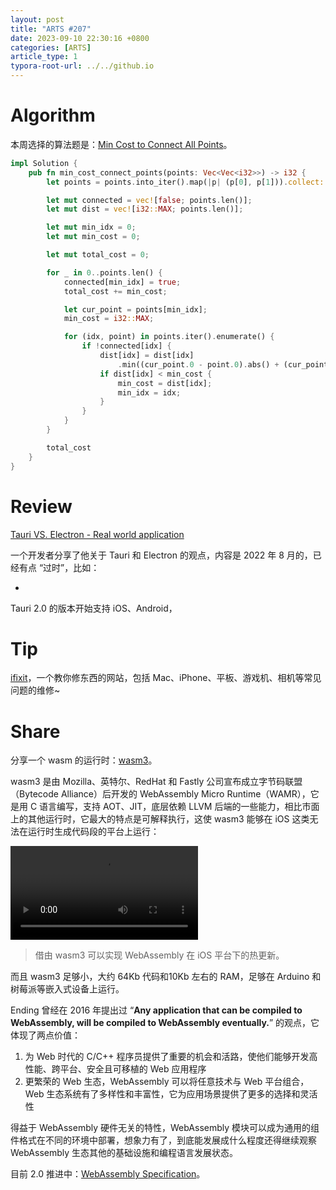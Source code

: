 ```yaml
---
layout: post
title: "ARTS #207"
date: 2023-09-10 22:30:16 +0800
categories: [ARTS]
article_type: 1
typora-root-url: ../../github.io
---
```



# Algorithm

本周选择的算法题是：[Min Cost to Connect All Points](https://leetcode.com/problems/min-cost-to-connect-all-points/)。

```rust
impl Solution {
    pub fn min_cost_connect_points(points: Vec<Vec<i32>>) -> i32 {
        let points = points.into_iter().map(|p| (p[0], p[1])).collect::<Vec<_>>();

        let mut connected = vec![false; points.len()];
        let mut dist = vec![i32::MAX; points.len()];

        let mut min_idx = 0;
        let mut min_cost = 0;

        let mut total_cost = 0;

        for _ in 0..points.len() {
            connected[min_idx] = true;
            total_cost += min_cost;

            let cur_point = points[min_idx];
            min_cost = i32::MAX;

            for (idx, point) in points.iter().enumerate() {
                if !connected[idx] {
                    dist[idx] = dist[idx]
                        .min((cur_point.0 - point.0).abs() + (cur_point.1 - point.1).abs());
                    if dist[idx] < min_cost {
                        min_cost = dist[idx];
                        min_idx = idx;
                    }
                }
            }
        }

        total_cost
    }
}
```


# Review

[Tauri VS. Electron - Real world application](https://www.levminer.com/blog/tauri-vs-electron)

一个开发者分享了他关于 Tauri 和 Electron 的观点，内容是 2022 年 8 月的，已经有点 “过时”，比如：

- 

Tauri 2.0 的版本开始支持 iOS、Android，

# Tip

[ifixit](https://zh.ifixit.com/Guide)，一个教你修东西的网站，包括 Mac、iPhone、平板、游戏机、相机等常见问题的维修~

# Share

分享一个 wasm 的运行时：[wasm3](https://github.com/wasm3/wasm3/)。

wasm3 是由 Mozilla、英特尔、RedHat 和 Fastly 公司宣布成立字节码联盟（Bytecode Alliance）后开发的 WebAssembly Micro Runtime（WAMR），它是用 C 语言编写，支持 AOT、JIT，底层依赖 LLVM 后端的一些能力，相比市面上的其他运行时，它最大的特点是可解释执行，这使 wasm3 能够在 iOS 这类无法在运行时生成代码段的平台上运行：

<video src="/assets/img/207-1.mp4"></video>

> 借由 wasm3 可以实现 WebAssembly 在 iOS 平台下的热更新。

而且 wasm3 足够小，大约 64Kb 代码和10Kb 左右的 RAM，足够在 Arduino 和树莓派等嵌入式设备上运行。

Ending 曾经在 2016 年提出过 “**Any application that can be compiled to WebAssembly, will be compiled to WebAssembly eventually.**” 的观点，它体现了两点价值：

1. 为 Web 时代的 C/C++ 程序员提供了重要的机会和活路，使他们能够开发高性能、跨平台、安全且可移植的 Web 应用程序
2. 更繁荣的 Web 生态，WebAssembly 可以将任意技术与 Web 平台组合，Web 生态系统有了多样性和丰富性，它为应用场景提供了更多的选择和灵活性

得益于 WebAssembly 硬件无关的特性，WebAssembly 模块可以成为通用的组件格式在不同的环境中部署，想象力有了，到底能发展成什么程度还得继续观察 WebAssembly 生态其他的基础设施和编程语言发展状态。

目前 2.0 推进中：[WebAssembly Specification](https://webassembly.github.io/spec/core/)。

